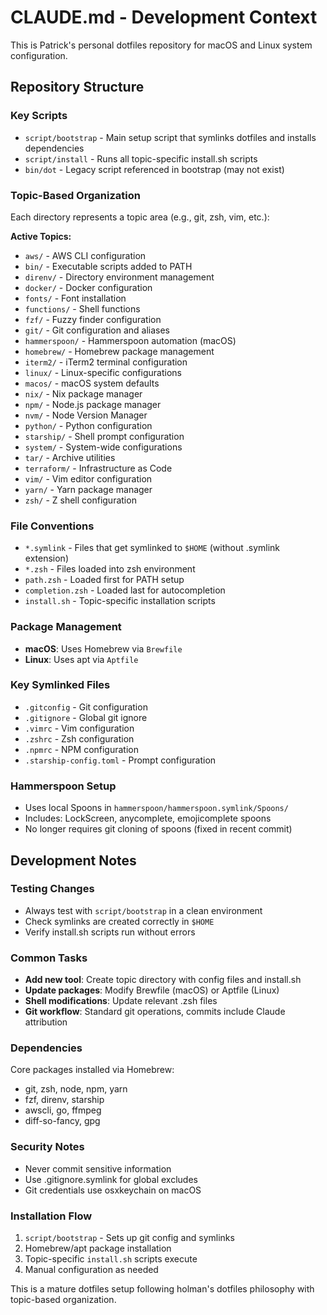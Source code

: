 # CLAUDE.md - Development Context

This is Patrick's personal dotfiles repository for macOS and Linux system configuration.

## Repository Structure

### Key Scripts
- `script/bootstrap` - Main setup script that symlinks dotfiles and installs dependencies
- `script/install` - Runs all topic-specific install.sh scripts
- `bin/dot` - Legacy script referenced in bootstrap (may not exist)

### Topic-Based Organization
Each directory represents a topic area (e.g., git, zsh, vim, etc.):

**Active Topics:**
- `aws/` - AWS CLI configuration
- `bin/` - Executable scripts added to PATH
- `direnv/` - Directory environment management
- `docker/` - Docker configuration
- `fonts/` - Font installation
- `functions/` - Shell functions
- `fzf/` - Fuzzy finder configuration
- `git/` - Git configuration and aliases
- `hammerspoon/` - Hammerspoon automation (macOS)
- `homebrew/` - Homebrew package management
- `iterm2/` - iTerm2 terminal configuration
- `linux/` - Linux-specific configurations
- `macos/` - macOS system defaults
- `nix/` - Nix package manager
- `npm/` - Node.js package manager
- `nvm/` - Node Version Manager
- `python/` - Python configuration
- `starship/` - Shell prompt configuration
- `system/` - System-wide configurations
- `tar/` - Archive utilities
- `terraform/` - Infrastructure as Code
- `vim/` - Vim editor configuration
- `yarn/` - Yarn package manager
- `zsh/` - Z shell configuration

### File Conventions
- `*.symlink` - Files that get symlinked to `$HOME` (without .symlink extension)
- `*.zsh` - Files loaded into zsh environment
- `path.zsh` - Loaded first for PATH setup
- `completion.zsh` - Loaded last for autocompletion
- `install.sh` - Topic-specific installation scripts

### Package Management
- **macOS**: Uses Homebrew via `Brewfile`
- **Linux**: Uses apt via `Aptfile`

### Key Symlinked Files
- `.gitconfig` - Git configuration
- `.gitignore` - Global git ignore
- `.vimrc` - Vim configuration  
- `.zshrc` - Zsh configuration
- `.npmrc` - NPM configuration
- `.starship-config.toml` - Prompt configuration

### Hammerspoon Setup
- Uses local Spoons in `hammerspoon/hammerspoon.symlink/Spoons/`
- Includes: LockScreen, anycomplete, emojicomplete spoons
- No longer requires git cloning of spoons (fixed in recent commit)

## Development Notes

### Testing Changes
- Always test with `script/bootstrap` in a clean environment
- Check symlinks are created correctly in `$HOME`
- Verify install.sh scripts run without errors

### Common Tasks
- **Add new tool**: Create topic directory with config files and install.sh
- **Update packages**: Modify Brewfile (macOS) or Aptfile (Linux)
- **Shell modifications**: Update relevant .zsh files
- **Git workflow**: Standard git operations, commits include Claude attribution

### Dependencies
Core packages installed via Homebrew:
- git, zsh, node, npm, yarn
- fzf, direnv, starship
- awscli, go, ffmpeg
- diff-so-fancy, gpg

### Security Notes
- Never commit sensitive information
- Use .gitignore.symlink for global excludes
- Git credentials use osxkeychain on macOS

### Installation Flow
1. `script/bootstrap` - Sets up git config and symlinks
2. Homebrew/apt package installation
3. Topic-specific `install.sh` scripts execute
4. Manual configuration as needed

This is a mature dotfiles setup following holman's dotfiles philosophy with topic-based organization.